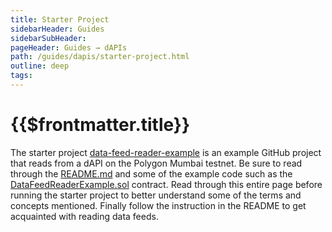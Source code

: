 ```yaml
---
title: Starter Project
sidebarHeader: Guides
sidebarSubHeader:
pageHeader: Guides → dAPIs
path: /guides/dapis/starter-project.html
outline: deep
tags:
---
```


<PageHeader/>

<SearchHighlight/>

# {{$frontmatter.title}}

The starter project
[data-feed-reader-example](https://github.com/api3dao/data-feed-reader-example)<ExternalLinkImage/>
is an example GitHub project that reads from a dAPI on the Polygon Mumbai
testnet. Be sure to read through the
[README.md](https://github.com/api3dao/data-feed-reader-example/blob/main/README.md)<ExternalLinkImage/>
and some of the example code such as the
[DataFeedReaderExample.sol](https://github.com/api3dao/data-feed-reader-example/blob/main/contracts/DataFeedReaderExample.sol)<ExternalLinkImage/>
contract. Read through this entire page before running the starter project to
better understand some of the terms and concepts mentioned. Finally follow the
instruction in the README to get acquainted with reading data feeds.
